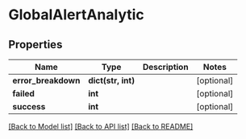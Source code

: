 # GlobalAlertAnalytic

## Properties
Name | Type | Description | Notes
------------ | ------------- | ------------- | -------------
**error_breakdown** | **dict(str, int)** |  | [optional] 
**failed** | **int** |  | [optional] 
**success** | **int** |  | [optional] 

[[Back to Model list]](../README.md#documentation-for-models) [[Back to API list]](../README.md#documentation-for-api-endpoints) [[Back to README]](../README.md)


